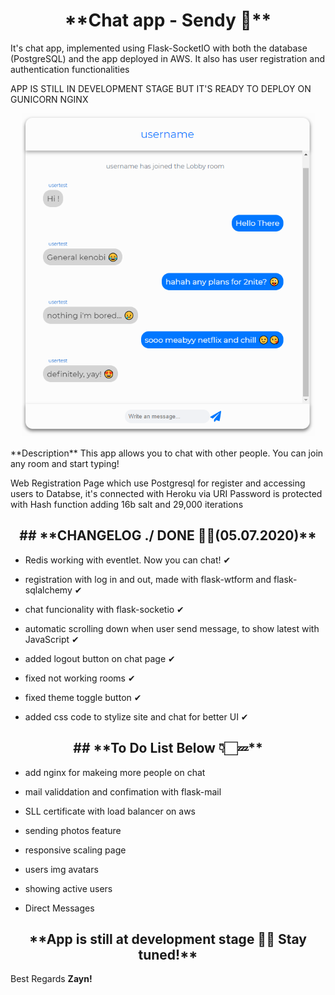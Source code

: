 <h1 align="center">
  **Chat app - Sendy 💬**
</h1
 
<p2 text-align="center">
 It's chat app, implemented using Flask-SocketIO with both the database (PostgreSQL) and the app deployed in AWS. It also has user registration and authentication      functionalities

 APP IS STILL IN DEVELOPMENT STAGE BUT IT'S READY TO DEPLOY ON GUNICORN NGINX
</p2>
<p align="center">
  <img width="470" height="518" src="https://github.com/zbigniewstefaniuk/zbigniewstefaniuk/blob/master/chat-screnn.png">
</p>
 **Description**
This app allows you to chat with other people. You can join any room and start typing!

Web Registration Page which use Postgresql for register and accessing users to Databse, it's connected with Heroku via URI
Password is protected with Hash function adding 16b salt and 29,000 iterations

<h2 align="center">
 ## **CHANGELOG ./ DONE 👌🏻(05.07.2020)**
</h2>

- Redis working with eventlet. Now you can chat! ✔

- registration with log in and out, made with flask-wtform and flask-sqlalchemy ✔

- chat funcionality with flask-socketio ✔

- automatic scrolling down when user send message, to show latest with JavaScript ✔

- added logout button on chat page ✔

- fixed not working rooms ✔

- fixed theme toggle button ✔

- added css code to stylize site and chat for better UI ✔

<h2 align="center">
 ## **To Do List Below 👇🏻💤**
</h2>


- add nginx for makeing more people on chat

- mail validdation and confimation with flask-mail

- SLL certificate with load balancer on aws

- sending photos feature 

- responsive scaling page

- users img avatars

- showing active users 

- Direct Messages
<h2 align="center">
**App is still at development stage ✌🏻 Stay tuned!**
</h2>

Best Regards **Zayn!**
